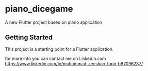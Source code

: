 # piano_dicegame

A new Flutter project based on piano application

## Getting Started

This project is a starting point for a Flutter application.

for more info you can contact me on LinkedIn.com
https://www.linkedin.com/in/muhammad-zeeshan-tariq-b87096237/
